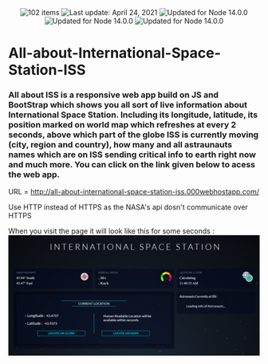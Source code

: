 
<div align="center">
  <img src="https://img.shields.io/badge/User%20Count-8-blue" alt="102 items">    <img id="last-update-badge" src="https://img.shields.io/badge/Open%20Source-%E2%9D%A4%EF%B8%8F-green" alt="Last update: April 24, 2021">    <img src="https://img.shields.io/badge/Libraries-Discord-red" alt="Updated for Node 14.0.0">     <img src="https://img.shields.io/badge/Libraries-Discord--Webhook-red" alt="Updated for Node 14.0.0">    <img src="https://img.shields.io/badge/Last%20Update-4%2F%20May%2F%202021-yellowgreen" alt="Updated for Node 14.0.0">
</div>

# All-about-International-Space-Station-ISS
### All about ISS is a responsive web app build on JS and BootStrap which shows you all sort of live information about International Space Station. Including its longitude, latitude, its position marked on world map which refreshes at every 2 seconds, above which part of the globe ISS is currently moving (city, region and country), how many and all astraunauts names which are on ISS sending critical info to earth right now and much more. You can click on the link given below to acess the web app.

URL = http://all-about-international-space-station-iss.000webhostapp.com/

Use HTTP instead of HTTPS as the NASA's api dosn't communicate over HTTPS 

When you visit the page it will look like this for some seconds : 
![GitHub Logo](/components/ss1.png)
